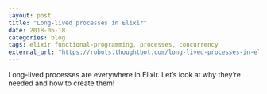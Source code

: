 ```yaml
---
layout: post
title: "Long-lived processes in Elixir"
date: 2018-06-18
categories: blog
tags: elixir functional-programming, processes, concurrency
external_url: "https://robots.thoughtbot.com/long-lived-processes-in-elixir"
---
```


Long-lived processes are everywhere in Elixir. Let’s look at why they’re needed
and how to create them!
